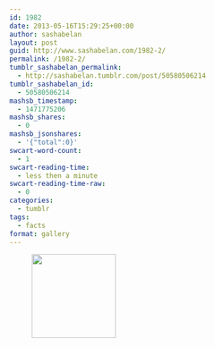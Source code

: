 ```yaml
---
id: 1982
date: 2013-05-16T15:29:25+00:00
author: sashabelan
layout: post
guid: http://www.sashabelan.com/1982-2/
permalink: /1982-2/
tumblr_sashabelan_permalink:
  - http://sashabelan.tumblr.com/post/50580506214
tumblr_sashabelan_id:
  - 50580506214
mashsb_timestamp:
  - 1471775206
mashsb_shares:
  - 0
mashsb_jsonshares:
  - '{"total":0}'
swcart-word-count:
  - 1
swcart-reading-time:
  - less then a minute
swcart-reading-time-raw:
  - 0
categories:
  - tumblr
tags:
  - facts
format: gallery
---
```

<div id='gallery-318' class='gallery galleryid-1982 gallery-columns-3 gallery-size-thumbnail'>
  <figure class='gallery-item'> 
  
  <div class='gallery-icon portrait'>
    <a href='http://www.sashabelan.ru/1982-2/attachment/1983/'><img width="150" height="150" src="http://www.sashabelan.ru/wp-content/uploads/2013/05/tumblr_mmwdp1xXyH1qarj97o1_1280-150x150.jpg" class="attachment-thumbnail size-thumbnail" alt="" /></a>
  </div></figure>
</div>